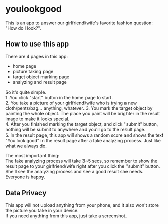 # youlookgood
This is an app to answer our girlfriend/wife's favorite fashion question: "How do I look?".

## How to use this app
There are 4 pages in this app:  
 - home page
 - picture taking page
 - target object marking page
 - analyzing and result page

So it's quite simple.  
 1 .You click "start" button in the home page to start.  
 2. You take a picture of your girlfriend/wife who is trying a new cloth/pents/bag... anything, whatever.
 3. You mark the target object by painting the whole object. The place you paint will be brighter in the result image to make it looks special.  
 4. After you finished marking the target object, and click "submit" button, nothing will be submit to anywhere and you'll go to the result page.  
 5. In the result page, this app will shows a random score and shows the text "You look good" in the result page after a fake analyzing process. Just like what we always do.  

The most important thing:  
The fake analyzing process will take 3~5 secs, so remember to show the result page to your girlfriend/wife right after you click the "submit" button.  
She'll see the analyzing process and see a good result she needs.  
Everyone is happy.  


## Data Privacy
This app will not upload anything from your phone, and it also won't store the picture you take in your device.  
If you need anything from this app, just take a screenshot.  
